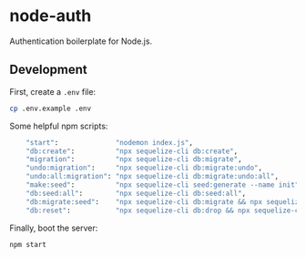 # node-auth

Authentication boilerplate for Node.js.

## Development

First, create a `.env` file:

```sh
cp .env.example .env
```

Some helpful npm scripts:
```sh
    "start":              "nodemon index.js",
    "db:create":          "npx sequelize-cli db:create",
    "migration":          "npx sequelize-cli db:migrate",
    "undo:migration":     "npx sequelize-cli db:migrate:undo",
    "undo:all:migration": "npx sequelize-cli db:migrate:undo:all",
    "make:seed":          "npx sequelize-cli seed:generate --name init",
    "db:seed:all":        "npx sequelize-cli db:seed:all",
    "db:migrate:seed":    "npx sequelize-cli db:migrate && npx sequelize-cli db:seed:all",
    "db:reset":           "npx sequelize-cli db:drop && npx sequelize-cli db:create && npx sequelize-cli db:migrate && npx sequelize-cli      db:seed:all"
```

Finally, boot the server:

```sh
npm start
```